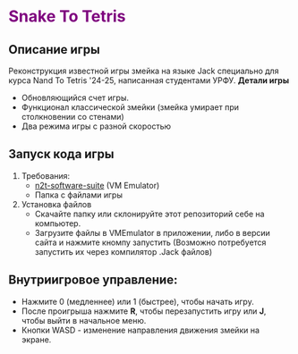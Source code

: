 # <span style="color: purple;">Snake To Tetris</span>

## Описание игры
Реконструкция известной игры змейка на языке Jack специально для курса Nand To Tetris '24-25, написанная студентами УРФУ. 
**Детали игры**
 - Обновляющийся счет игры.
 - Функционал классической змейки (змейка умирает при столкновении со стенами)
 - Два режима игры с разной скоростью
## Запуск кода игры
1. Требования:
   * [n2t-software-suite](https://www.nand2tetris.org/software) (VM Emulator)
   * Папка с файлами игры
2. Установка файлов
   * Скачайте папку или склонируйте этот репозиторий себе на компьютер.
   * Загрузите файлы в VMEmulator в приложении, либо в версии сайта и нажмите кномпу запустить (Возможно потребуется запустить их через компилятор .Jack файлов)
## Внутриигровое управление:
   - Нажмите 0 (медленнее) или 1 (быстрее), чтобы начать игру.
   - После проигрыша нажмите **R**, чтобы перезапустить игру или **J**, чтобы выйти в начальное меню. 
   - Кнопки WASD - изменение направления движения змейки на экране.

